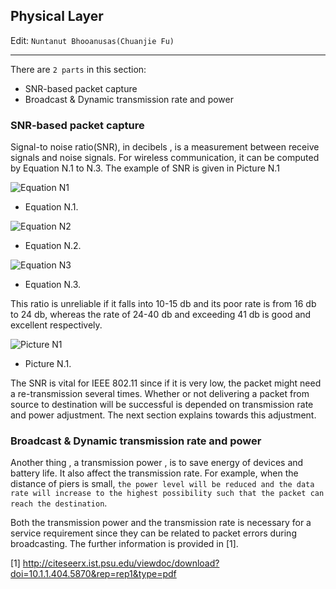 ## Physical Layer

Edit: `Nuntanut Bhooanusas(Chuanjie Fu)`

---

There are `2 parts` in this section: 

* SNR-based packet capture
* Broadcast & Dynamic transmission rate and power

### SNR-based packet capture

Signal-to noise ratio(SNR), in decibels , is a measurement between receive signals and noise signals.  For wireless communication, it can be computed by Equation N.1 to N.3. The example of SNR is given in Picture N.1

![Equation N1](img/E1.jpg)
* Equation N.1.

![Equation N2](img/E2.png)
* Equation N.2.

![Equation N3](img/E3.png)
* Equation N.3.

This ratio is unreliable if it falls into 10-15 db and its poor rate is from 16 db to 24 db, whereas the rate of 24-40 db and exceeding 41 db is good and excellent respectively. 

![Picture N1](img/N1.png)
* Picture N.1.

The SNR is vital for IEEE 802.11 since if it is very low, the packet might need a re-transmission several times. Whether or not delivering a packet from source to destination will be successful is depended on transmission rate and power adjustment. The next section explains towards this adjustment.  

### Broadcast & Dynamic transmission rate and power

Another thing , a transmission power , is to save energy of devices and battery life. It also affect the transmission rate. For example, when the distance of piers is small, `the power level will be reduced and the data rate will increase to the highest possibility such that the packet can reach the destination`. 

Both the transmission power and the transmission rate is necessary for a service requirement since they can be related to packet errors during broadcasting. The further information is provided in [1].

[1] http://citeseerx.ist.psu.edu/viewdoc/download?doi=10.1.1.404.5870&rep=rep1&type=pdf